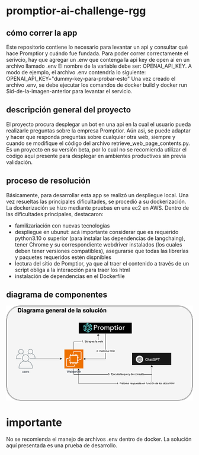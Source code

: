 # promptior-ai-challenge-rgg

## cómo correr la app
Este repositorio contiene lo necesario para levantar un api y consultar qué hace Promptior y cuándo fue fundada. 
Para poder correr correctamente el serivcio, hay que agregar un .env que contenga la api key de open ai en un archivo llamado .env  El nombre de la variable debe ser: OPENAI_API_KEY. A modo de ejemplo, el archivo .env contendría lo siguiente: OPENAI_API_KEY="dummy-key-para-probar-esto"
Una vez creado el archivo .env, se debe ejecutar los comandos de docker build y docker run $id-de-la-imagen-anterior para levantar el servicio.

## descripción general del proyecto
El proyecto procura desplegar un bot en una api en la cual el usuario pueda realizarle preguntas sobre la empresa Promptior. 
Aún asi, se puede adaptar y hacer que responda preguntas sobre cualquier otra web, siempre y cuando se modifique el código del archivo retrieve_web_page_contents.py. Es un proyecto en su versión beta, por lo cual no se recomienda utilizar el código aquí presente para desplegar en ambientes productivos sin previa validación. 

## proceso de resolución
Básicamente, para desarrollar esta app se realizó un despliegue local. Una vez resueltas las principales dificultades, se procedió a su dockerización. La dockerización se hizo mediante pruebas en una ec2 en AWS. Dentro de las dificultades principales, destacaron:

- familizariación con nuevas tecnologías
- despliegue en ubunut: acá importante considerar que es requerido python3.10 o superior (para instalar las dependencias de langchaing), tener Chrome y su correspondiente webdriver instalados (los cuales deben tener versiones compatibles), asegurarse que todas las librerías y paquetes requeridos estén dispnibles
- lectura del sitio de Pomptior, ya que al traer el contenido a través de un script obliga a la interacción para traer los html
- instalación de dependencias en el Dockerfile 

## diagrama de componentes

![diagrama de componentes](https://github.com/rgg1993/promptior-ai-challenge-rgg/blob/main/diagram.png)

# importante
No se recomienda el manejo de archivos .env dentro de docker. 
La solución aquí presentada es una prueba de desarrollo. 



